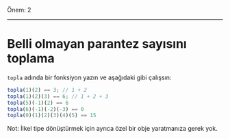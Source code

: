 Önem: 2

---

# Belli olmayan parantez sayısını toplama

`topla` adında bir fonksiyon yazın ve aşağıdaki gibi çalışsın:

```js
topla(1)(2) == 3; // 1 + 2
topla(1)(2)(3) == 6; // 1 + 2 + 3
topla(5)(-1)(2) == 6
topla(6)(-1)(-2)(-3) == 0
topla(0)(1)(2)(3)(4)(5) == 15
```

Not: İlkel tipe dönüştürmek için ayrıca özel bir obje yaratmanıza gerek yok.
